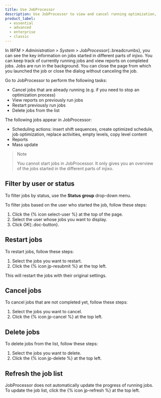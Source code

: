 ```yaml
---
title: Use JobProcessor
description: Use JobProcessor to view and cancel running optimization, reporting, and mass update jobs.
product_label:
  - essential
  - advanced
  - enterprise
  - classic
---
```


In _WFM > Administration > System > JobProcessor_{:.breadcrumbs}, you can see the key information on jobs started in different parts of injixo. You can keep track of currently running jobs and view reports on completed jobs. Jobs are run in the background. You can close the page from which you launched the job or close the dialog without canceling the job.

Go to JobProcessor to perform the following tasks:

- Cancel jobs that are already running (e.g. if you need to stop an optimization process)
- View reports on previously run jobs
- Restart previously run jobs
- Delete jobs from the list

The following jobs appear in JobProcessor:

- Scheduling actions: insert shift sequences, create optimized schedule, job optimization, replace activities, empty levels, copy level content
- Reports
- Mass update

> Note
>
> You cannot start jobs in JobProcessor. It only gives you an overview of the jobs started in the different parts of injixo.

## Filter by user or status

To filter jobs by status, use the **Status group** drop-down menu.

To filter jobs based on the user who started the job, follow these steps:

1. Click the {% icon select-user %} at the top of the page.
2. Select the user whose jobs you want to display.
3. Click _OK_{:.doc-button}.

## Restart jobs

To restart jobs, follow these steps:

1. Select the jobs you want to restart.
2. Click the {% icon jp-resubmit %} at the top left.

This will restart the jobs with their original settings.

## Cancel jobs

To cancel jobs that are not completed yet, follow these steps:

1. Select the jobs you want to cancel.
2. Click the {% icon jp-cancel %} at the top left.

## Delete jobs

To delete jobs from the list, follow these steps:

1. Select the jobs you want to delete.
2. Click the {% icon jp-delete %} at the top left.

## Refresh the job list

JobProcessor does not automatically update the progress of running jobs. To update the job list, click the {% icon jp-refresh %} at the top left.
